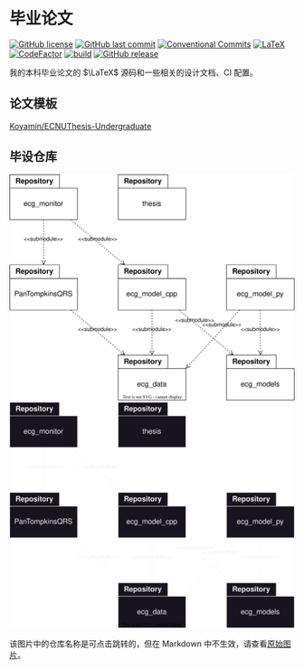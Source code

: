 # 毕业论文

[![GitHub license](https://img.shields.io/github/license/ccxxxi/thesis)](LICENSE)
[![GitHub last commit](https://img.shields.io/github/last-commit/ccxxxi/thesis)](https://github.com/CCXXXI/thesis/commits)
[![Conventional Commits](https://img.shields.io/badge/Conventional%20Commits-1.0.0-%23FE5196?logo=conventionalcommits&logoColor=white)](https://conventionalcommits.org)
[![LaTeX](https://img.shields.io/badge/LaTeX-008080?logo=LaTeX)](https://www.latex-project.org)
[![CodeFactor](https://www.codefactor.io/repository/github/ccxxxi/thesis/badge)](https://www.codefactor.io/repository/github/ccxxxi/thesis)
[![build](https://github.com/CCXXXI/thesis/actions/workflows/build.yml/badge.svg)](https://github.com/CCXXXI/thesis/actions/workflows/build.yml)
[![GitHub release](https://img.shields.io/github/v/release/ccxxxi/thesis)](https://github.com/CCXXXI/thesis/releases)

我的本科毕业论文的 $\LaTeX$ 源码和一些相关的设计文档、CI 配置。

## 论文模板

[Koyamin/ECNUThesis-Undergraduate](https://github.com/Koyamin/ECNUThesis-Undergraduate)

## 毕设仓库

![repositories](https://raw.githubusercontent.com/CCXXXI/thesis/main/assets/repositories.drawio.svg#gh-light-mode-only)
![repositories](https://raw.githubusercontent.com/CCXXXI/thesis/main/assets/repositories.drawio.dark.svg#gh-dark-mode-only)

该图片中的仓库名称是可点击跳转的，但在 Markdown
中不生效，请查看[原始图片](https://raw.githubusercontent.com/CCXXXI/thesis/main/assets/repositories.drawio.svg)。
